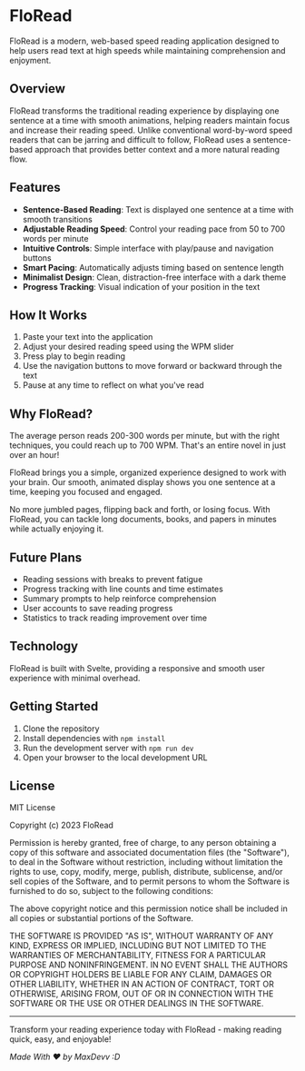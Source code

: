# FloRead

FloRead is a modern, web-based speed reading application designed to help users read text at high speeds while maintaining comprehension and enjoyment.

## Overview

FloRead transforms the traditional reading experience by displaying one sentence at a time with smooth animations, helping readers maintain focus and increase their reading speed. Unlike conventional word-by-word speed readers that can be jarring and difficult to follow, FloRead uses a sentence-based approach that provides better context and a more natural reading flow.

## Features

- **Sentence-Based Reading**: Text is displayed one sentence at a time with smooth transitions
- **Adjustable Reading Speed**: Control your reading pace from 50 to 700 words per minute
- **Intuitive Controls**: Simple interface with play/pause and navigation buttons
- **Smart Pacing**: Automatically adjusts timing based on sentence length
- **Minimalist Design**: Clean, distraction-free interface with a dark theme
- **Progress Tracking**: Visual indication of your position in the text

## How It Works

1. Paste your text into the application
2. Adjust your desired reading speed using the WPM slider
3. Press play to begin reading
4. Use the navigation buttons to move forward or backward through the text
5. Pause at any time to reflect on what you've read

## Why FloRead?

The average person reads 200-300 words per minute, but with the right techniques, you could reach up to 700 WPM. That's an entire novel in just over an hour!

FloRead brings you a simple, organized experience designed to work with your brain. Our smooth, animated display shows you one sentence at a time, keeping you focused and engaged.

No more jumbled pages, flipping back and forth, or losing focus. With FloRead, you can tackle long documents, books, and papers in minutes while actually enjoying it.

## Future Plans

- Reading sessions with breaks to prevent fatigue
- Progress tracking with line counts and time estimates
- Summary prompts to help reinforce comprehension
- User accounts to save reading progress
- Statistics to track reading improvement over time

## Technology

FloRead is built with Svelte, providing a responsive and smooth user experience with minimal overhead.

## Getting Started

1. Clone the repository
2. Install dependencies with `npm install`
3. Run the development server with `npm run dev`
4. Open your browser to the local development URL

## License

MIT License

Copyright (c) 2023 FloRead

Permission is hereby granted, free of charge, to any person obtaining a copy
of this software and associated documentation files (the \"Software\"), to deal
in the Software without restriction, including without limitation the rights
to use, copy, modify, merge, publish, distribute, sublicense, and/or sell
copies of the Software, and to permit persons to whom the Software is
furnished to do so, subject to the following conditions:

The above copyright notice and this permission notice shall be included in all
copies or substantial portions of the Software.

THE SOFTWARE IS PROVIDED \"AS IS\", WITHOUT WARRANTY OF ANY KIND, EXPRESS OR
IMPLIED, INCLUDING BUT NOT LIMITED TO THE WARRANTIES OF MERCHANTABILITY,
FITNESS FOR A PARTICULAR PURPOSE AND NONINFRINGEMENT. IN NO EVENT SHALL THE
AUTHORS OR COPYRIGHT HOLDERS BE LIABLE FOR ANY CLAIM, DAMAGES OR OTHER
LIABILITY, WHETHER IN AN ACTION OF CONTRACT, TORT OR OTHERWISE, ARISING FROM,
OUT OF OR IN CONNECTION WITH THE SOFTWARE OR THE USE OR OTHER DEALINGS IN THE
SOFTWARE.

---

Transform your reading experience today with FloRead - making reading quick, easy, and enjoyable!

_Made With &#x2764; by MaxDevv :D_